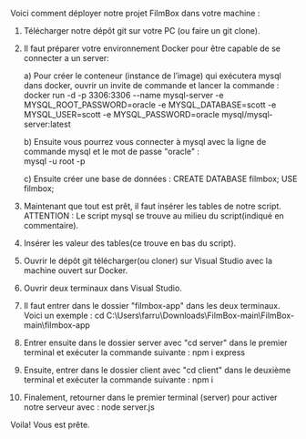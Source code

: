 Voici comment déployer notre projet FilmBox dans votre machine :

1. Télécharger notre dépôt git sur votre PC (ou faire un git clone).

2. Il faut préparer votre environnement Docker pour être capable de se connecter a un server:
   
   a) Pour créer le conteneur (instance de l’image) qui exécutera mysql dans docker, ouvrir un invite de commande et lancer la commande :
      docker run -d -p 3306:3306 --name mysql-server -e MYSQL_ROOT_PASSWORD=oracle -e MYSQL_DATABASE=scott -e MYSQL_USER=scott -e MYSQL_PASSWORD=oracle mysql/mysql-server:latest

   b) Ensuite vous pourrez vous connecter à mysql avec la ligne de commande mysql et le mot de passe "oracle" :   
      mysql -u root -p

   c) Ensuite créer une base de données :
      CREATE DATABASE filmbox;
      USE filmbox;

4. Maintenant que tout est prêt, il faut insérer les tables de notre script. ATTENTION : Le script mysql se trouve au milieu du script(indiqué en commentaire).

5. Insérer les valeur des tables(ce trouve en bas du script).

6. Ouvrir le dépôt git télécharger(ou cloner) sur Visual Studio avec la machine ouvert sur Docker.

7. Ouvrir deux terminaux dans Visual Studio.

8. Il faut entrer dans le dossier "filmbox-app" dans les deux terminaux. Voici un exemple : cd C:\Users\farru\Downloads\FilmBox-main\FilmBox-main\filmbox-app

9. Entrer ensuite dans le dossier server avec "cd server" dans le premier terminal et exécuter la commande suivante : npm i express

10. Ensuite, entrer dans le dossier client avec "cd client" dans le deuxième terminal et exécuter la commande suivante : npm i

11. Finalement, retourner dans le premier terminal (server) pour activer notre serveur avec : node server.js

Voila! Vous est prête.
